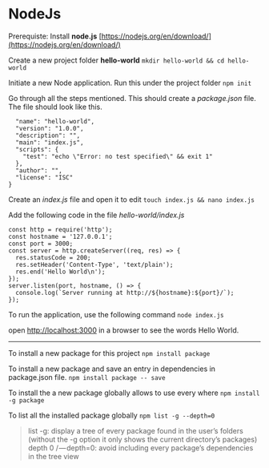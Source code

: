 # NodeJs #
Prerequiste: Install **node.js** [https://nodejs.org/en/download/](https://nodejs.org/en/download/)

Create a new project folder **hello-world**
`mkdir hello-world && cd hello-world`

Initiate a new Node application. Run this under the project folder
`npm init`

Go through all the steps mentioned. This should create a *package.json* file. The file should look like this.

```{
  "name": "hello-world",
  "version": "1.0.0",
  "description": "",
  "main": "index.js",
  "scripts": {
    "test": "echo \"Error: no test specified\" && exit 1"
  },
  "author": "",
  "license": "ISC"
}
```

Create an *index.js* file and open it to edit
`touch index.js && nano index.js`

Add the following code in the file *hello-world/index.js*

```
const http = require('http');
const hostname = '127.0.0.1';
const port = 3000;
const server = http.createServer((req, res) => {
  res.statusCode = 200;
  res.setHeader('Content-Type', 'text/plain');
  res.end('Hello World\n');
});
server.listen(port, hostname, () => {
  console.log(`Server running at http://${hostname}:${port}/`);
});
```

To run the application, use the following command
`node index.js`

open [http://localhost:3000](http://localhost:3000) in a browser to see the words Hello World.

***************************************************************************************************************
To install a new package for this project
`npm install package`

To install a new package and save an entry in dependencies in package.json file.
`npm install package -- save`

To install the a new package globally allows to use every where
`npm install -g package`

To list all the installed package globally
`npm list -g --depth=0`

> list -g: display a tree of every package found in the user’s folders (without the -g option it only shows the current directory’s packages)
> depth 0 / — depth=0: avoid including every package’s dependencies in the tree view





